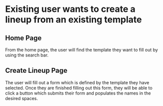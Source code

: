 # Existing user wants to create a lineup from an existing template

## Home Page

From the home page, the user will find the template they want to fill out by using the search bar.

## Create Lineup Page

The user will fill out a form which is defined by the template they have selected. Once they are finished filling out this form, they will be able to click a button which submits their form and populates the names in the desired spaces.
